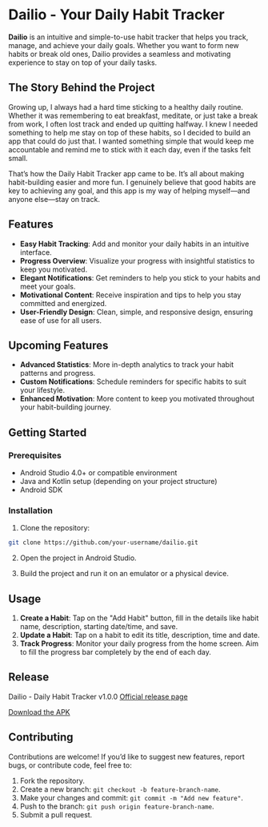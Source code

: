 # Dailio - Your Daily Habit Tracker

**Dailio** is an intuitive and simple-to-use habit tracker that helps you track, manage, and achieve your daily goals. Whether you want to form new habits or break old ones, Dailio provides a seamless and motivating experience to stay on top of your daily tasks.

## The Story Behind the Project  

Growing up, I always had a hard time sticking to a healthy daily routine. Whether it was remembering to eat breakfast, meditate, or just take a break from work, I often lost track and ended up quitting halfway. I knew I needed something to help me stay on top of these habits, so I decided to build an app that could do just that. I wanted something simple that would keep me accountable and remind me to stick with it each day, even if the tasks felt small.

That’s how the Daily Habit Tracker app came to be. It’s all about making habit-building easier and more fun. I genuinely believe that good habits are key to achieving any goal, and this app is my way of helping myself—and anyone else—stay on track.

## Features

- **Easy Habit Tracking**: Add and monitor your daily habits in an intuitive interface.
- **Progress Overview**: Visualize your progress with insightful statistics to keep you motivated.
- **Elegant Notifications**: Get reminders to help you stick to your habits and meet your goals.
- **Motivational Content**: Receive inspiration and tips to help you stay committed and energized.
- **User-Friendly Design**: Clean, simple, and responsive design, ensuring ease of use for all users.

## Upcoming Features

- **Advanced Statistics**: More in-depth analytics to track your habit patterns and progress.
- **Custom Notifications**: Schedule reminders for specific habits to suit your lifestyle.
- **Enhanced Motivation**: More content to keep you motivated throughout your habit-building journey.

## Getting Started

### Prerequisites
- Android Studio 4.0+ or compatible environment
- Java and Kotlin setup (depending on your project structure)
- Android SDK

### Installation

1. Clone the repository:

```bash
git clone https://github.com/your-username/dailio.git
```

2. Open the project in Android Studio.

3. Build the project and run it on an emulator or a physical device.

## Usage

1. **Create a Habit**: Tap on the "Add Habit" button, fill in the details like habit name, description, starting date/time, and save.
2. **Update a Habit**: Tap on a habit to edit its title, description, time and date.
3.  **Track Progress**: Monitor your daily progress from the home screen. Aim to fill the progress bar completely by the end of each day.

## Release
Dailio - Daily Habit Tracker v1.0.0
[Official release page](https://github.com/AtlasLioness/Daily-Habit-Tracker-ALX-Project/releases/tag/v1.0.0)

[Download the APK](https://github.com/AtlasLioness/Daily-Habit-Tracker-ALX-Project/releases/download/v1.0.0/app-release.apk)


## Contributing

Contributions are welcome! If you’d like to suggest new features, report bugs, or contribute code, feel free to:

1. Fork the repository.
2. Create a new branch: `git checkout -b feature-branch-name`.
3. Make your changes and commit: `git commit -m "Add new feature"`.
4. Push to the branch: `git push origin feature-branch-name`.
5. Submit a pull request.
